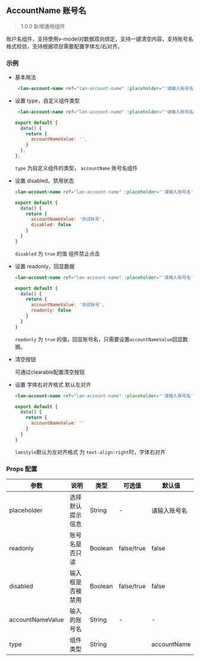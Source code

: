 ## AccountName 账号名

> 1.0.0 新增通用组件

账户名组件，支持使用v-model对数据双向绑定，支持一键清空内容，支持账号名格式校验，支持根据项目需要配置字体左/右对齐。

### 示例

- 基本用法

  ```html
   <lan-account-name ref="lan-account-name" :placeholder="'请输入账号名'" :label="'账号名'" :type="'accountName'" v-model="accountNameValue"></lan-account-name>
  ```


- 设置 type，自定义组件类型

  ```html
   <lan-account-name ref="lan-account-name" :placeholder="'请输入账号名'" :label="'账号名'" :type="'accountName'" v-model="accountNameValue"></lan-account-name>
  ```
  ```js
  export default {
    data() {
      return {
        accountNameValue: '',
      }
    },
  },
  ```

  `type` 为自定义组件的类型， `accountName` 账号名组件

- 设置 disabled，禁用状态

  ```html
  <lan-account-name ref="lan-account-name" :placeholder="'请输入账号名'" :label="'账号名'" :type="'accountName'" :disabled="true" v-model="accountNameValue"></lan-account-name>
  ```
  ```js
  export default {
    data() {
      return {
        accountNameValue: '测试账号',
        disabled: false
      }
    }
  }
  ```

  `disabled` 为 `true` 的值 组件禁止点击

- 设置 readonly，回显数据

  ```html
  <lan-account-name ref="lan-account-name" :placeholder="'请输入账号名'" :label="'账号名'" :type="'accountName'" :readonly="true"  v-model="accountNameValue"></lan-account-name>
  ```
  ```js
  export default {
    data() {
      return {
        accountNameValue: '测试账号',
        readonly: false
      }
    }
  }
  ```

  `readonly` 为 `true` 的值，回显账号名，只需要设置`accountNameValue`回显数据。

- 清空按钮

  可通过clearable配置清空按钮

- 设置 字体右对齐格式 默认左对齐

  ```html
  <lan-account-name ref="lan-account-name" :placeholder="'请输入账号名'" :label="'账号名'" :type="'accountName'" :readonly="true" :lanstyle="'text-align:right'" v-model="accountNameValue"></lan-account-name>
  ```
  ```js
  export default {
    data() {
      return {
        accountNameValue: ''  
      }
    }
  }
  ```
    `lanstyle`默认为左对齐格式 为 `text-align:right`时，字体右对齐
      
### Props 配置

| 参数 | 说明 | 类型 | 可选值 | 默认值 |
| - | - | - | - | - |
| placeholder | 选择默认提示信息 | String | - | 请输入账号名 |
| readonly | 账号名是否只读 | Boolean | false/true | false |
| disabled | 输入框是否被禁用 | Boolean | false/true | false |
| accountNameValue | 输入的账号名 | String | - | - |
| type | 组件类型 | String |  | accountName |

